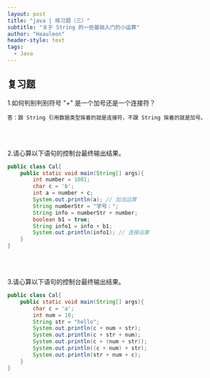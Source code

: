 ```yaml
---
layout: post
title: "java | 练习题（三）"
subtitle: "关于 String 的一些基础入门的小运算"
author: "Haauleon"
header-style: text
tags:
  - Java
---
```




## 复习题
1.如何判别判别符号 "+" 是一个加号还是一个连接符？     

```
答：跟 String 引用数据类型挨着的就是连接符，不跟 String 挨着的就是加号。
```  

<br><br>

2.请心算以下语句的控制台最终输出结果。    

```java
public class Cal{
	public static void main(String[] args){
		int number = 1001;
		char c = 'b';
		int a = number + c;
		System.out.println(a); // 加法运算
		String numberStr = "学号：";
		String info = numberStr + number;
		boolean b1 = true;
		String info1 = info + b1;
		System.out.println(info1); // 连接运算
	}
}
```     

<br><br>

3.请心算以下语句的控制台最终输出结果。      
```java
public class Cal{
	public static void main(String[] args){
		char c = 'a';
		int num = 10;
		String str = "hello";
		System.out.println(c + num + str);
		System.out.println(c + str + num);
		System.out.println(c + (num + str));
		System.out.println((c + num) + str);
		System.out.println(str + num + c);
	}
}
```
